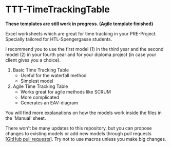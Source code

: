 # TTT-TimeTrackingTable

**These templates are still work in progress. (Agile template finished)**

Excel worksheets which are great for time tracking in your PRE-Project. Specially tailored for HTL-Spengergasse students.

I recommend you to use the first model (1) in the third year and the second model (2) in your fourth year and for your diploma project (in case your client gives you a choice).

1. Basic Time Tracking Table
   - Useful for the waterfall method
   - Simplest model
2. Agile Time Tracking Table
   - Works great for agile methods like SCRUM
   - More complicated
   - Generates an EAV-diagram

You will find more explanations on how the models work inside the files in the 'Manual' sheet.

There won't be many updates to this repository, but you can propose changes to existing models or add new models through pull requests [[GitHub pull requests](https://docs.github.com/es/pull-requests/collaborating-with-pull-requests/proposing-changes-to-your-work-with-pull-requests/about-pull-requests)].
Try not to use macros unless you make big changes.
